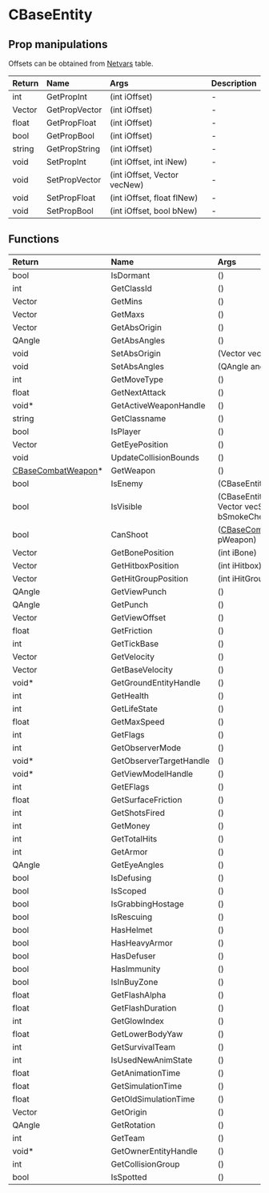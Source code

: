﻿# CBaseEntity

## Prop manipulations

Offsets can be obtained from [Netvars](../hack/netvars.md) table.

| Return | Name | Args | Description |
| :--- | :--- | :--- | :--- |
| int | GetPropInt | (int iOffset) | - |
| Vector | GetPropVector | (int iOffset) | - |
| float | GetPropFloat | (int iOffset) | - |
| bool | GetPropBool | (int iOffset) | - |
| string | GetPropString | (int iOffset) | - |
| void | SetPropInt | (int iOffset, int iNew) | - |
| void | SetPropVector | (int iOffset, Vector vecNew) | - |
| void | SetPropFloat | (int iOffset, float flNew) | - |
| void | SetPropBool | (int iOffset, bool bNew) | - |

## Functions

| Return | Name | Args | Description |
| :--- | :--- | :--- | :--- |
| bool | IsDormant | () | - |
| int | GetClassId | () | - |
| Vector | GetMins | () | - |
| Vector | GetMaxs | () | - |
| Vector | GetAbsOrigin | () | - |
| QAngle | GetAbsAngles | () | - |
| void | SetAbsOrigin | (Vector vecNew) | - |
| void | SetAbsAngles | (QAngle angNew) | - |
| int | GetMoveType | () | - |
| float | GetNextAttack | () | - |
| void* | GetActiveWeaponHandle | () | - |
| string | GetClassname | () | - |
| bool | IsPlayer | () | - |
| Vector | GetEyePosition | () | - |
| void | UpdateCollisionBounds | () | - |
| [CBaseCombatWeapon](../classes/cbasecombatweapon.md)* | GetWeapon | () | - |
| bool | IsEnemy | (CBaseEntity* pEntity) | - |
| bool | IsVisible | (CBaseEntity* pEntity, Vector vecSpot, bool bSmokeCheck) | - |
| bool | CanShoot | ([CBaseCombatWeapon](../classes/cbasecombatweapon.md)* pWeapon) | - |
| Vector | GetBonePosition | (int iBone) | - |
| Vector | GetHitboxPosition | (int iHitbox) | - |
| Vector | GetHitGroupPosition | (int iHitGroup) | - |
| QAngle | GetViewPunch | () | - |
| QAngle | GetPunch | () | - |
| Vector | GetViewOffset | () | - |
| float | GetFriction | () | - |
| int | GetTickBase | () | - |
| Vector | GetVelocity | () | - |
| Vector | GetBaseVelocity | () | - |
| void* | GetGroundEntityHandle | () | - |
| int | GetHealth | () | - |
| int | GetLifeState | () | - |
| float | GetMaxSpeed | () | - |
| int | GetFlags | () | - |
| int | GetObserverMode | () | - |
| void* | GetObserverTargetHandle | () | - |
| void* | GetViewModelHandle | () | - |
| int | GetEFlags | () | - |
| float | GetSurfaceFriction | () | - |
| int | GetShotsFired | () | - |
| int | GetMoney | () | - |
| int | GetTotalHits | () | - |
| int | GetArmor | () | - |
| QAngle | GetEyeAngles | () | - |
| bool | IsDefusing | () | - |
| bool | IsScoped | () | - |
| bool | IsGrabbingHostage | () | - |
| bool | IsRescuing | () | - |
| bool | HasHelmet | () | - |
| bool | HasHeavyArmor | () | - |
| bool | HasDefuser | () | - |
| bool | HasImmunity | () | - |
| bool | IsInBuyZone | () | - |
| float | GetFlashAlpha | () | - |
| float | GetFlashDuration | () | - |
| int | GetGlowIndex | () | - |
| float | GetLowerBodyYaw | () | - |
| int | GetSurvivalTeam | () | - |
| int | IsUsedNewAnimState | () | - |
| float | GetAnimationTime | () | - |
| float | GetSimulationTime | () | - |
| float | GetOldSimulationTime | () | - |
| Vector | GetOrigin | () | - |
| QAngle | GetRotation | () | - |
| int | GetTeam | () | - |
| void* | GetOwnerEntityHandle | () | - |
| int | GetCollisionGroup | () | - |
| bool | IsSpotted | () | - |
